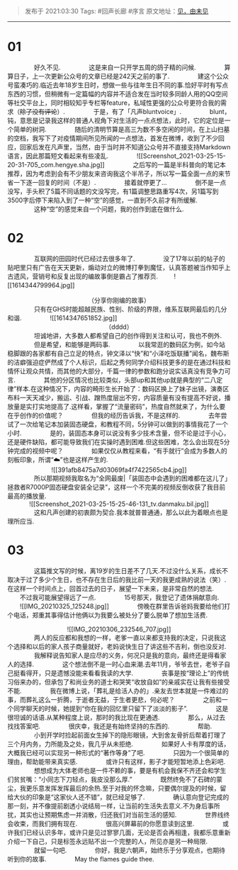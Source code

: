 

> 发布于 2021:03:30
> Tags: #回声长廊 #序言
> 原文地址：[见，由未见](https://mp.weixin.qq.com/s?__biz=MzUyMjU3NzI2MA==&mid=2247483708&idx=1&sn=24fbffaa0f307148485e34ea335c7f09&chksm=f9c8f53fcebf7c2924fab7ae8b6a29ca5e03b17d6633b2d5231204a121edb6e73c1e39a3b5e5#rd)

***
# 01
　　
　　好久不见.
　　
　　这是来自一只开学五周的鸽子精的问候.
　　
　　算算日子，上一次更新公众号的文章已经是242天之前的事了.
　　
　　建这个公众号蛮凑巧的.临近去年18岁生日时，想做一些与往年生日不同的事.恰好平时有写点东西的习惯，但稍微有一定篇幅的内容并不适合发在当时较多同龄人用的QQ空间等社交平台上，同时相较知乎专栏等feature，私域性更强的公众号更符合我的需求（~~除了没有评论~~）.
　　
　　于是，有了「凡声bluntvoice」.
　　
　　blunt，钝，意思是记录我这样的普通人视角下对生活的一点点想法，此时，它的定位是一个简单的树洞.
　　
　　随后的清明节算是高三为数不多空闲的时间，在上山扫墓的空档，我写下了对疫情期间所见所闻的一点想法，首发在微博，收到了不少回应，回家后发在凡声里，当然，由于当时并不知道公众号并不直接支持Markdown语言，因此那篇短文看起来有些凌乱.
　　
　　![[Screenshot_2021-03-25-15-20-31-705_com.hengye.sha.jpg]]
　　
　　之后写的一篇是半科普向的笔记本推荐，因为考虑到会有不少朋友来咨询我这个半吊子，所以写一篇全面一点的来节省一下逐一回复的时间（不是）.
　　
　　接着就停更了...
　　
　　倒不是一点没写，手头积了5篇不同话题的文没写完，有1篇调整思路重写4次，另1篇写到3500字后停下来陷入到了一种“空”的感觉，一直到不久前才有所缓解.
　　
　　这种“空”的感觉来自一个问题，我的创作到底在做什么.
　　
# 02
　　
　　互联网的田园时代已经过去很多年了.
　　
　　没了17年以前的帖子的贴吧里只有广告在天天更新，煽动对立的微博打拳到魔怔，认真答题被当作知乎上古遗风，营销号和反复出现的编故事倒是霸占了推荐页.
　　
![[1614344799964.jpg]]
　　<center>（分享你刚编的故事）</center>
　　
　　只有在GHS时能超越民族、性别、阶级的界限，维系互联网最后的几分和谐.
　　
　　![[1614347651852.jpg]]
　　<center>（dddd）</center>
　　
　　坦诚地讲，大多数人都希望自己的创作得到关注和认可，我也不例外.
　　
　　但是希望，和能够是两码事.
　　
　　以我常逛的数码区为例，如今站稳脚跟的各家都有自己立足的特点，钟文泽以“快”和“小泽吃饭联播”闻名，魏布斯的洁癖强迫症俨然成了个人标识，后起之秀何同学介绍科技更多的是在通过科技和情怀让观众共情，而其他的大部分，千篇一律的参数和跑分说实话真没有竞争力可言.
　　
　　其他的分区情况也比较类似，头部up和其他up就是典型的“二八定律”样本.在这种情况下，内容的畸形生长开始了：数码区换上了妹子出镜，演奏区布料一天天减少，搬运、引战、蹭热度层出不穷，内容质量有没有提高不好说，播放量是实打实地提高了.这样看，掌握了“流量密码”，热度自然就来了，为什么要在乎创作的价值呢？
　　
　　但我的经历告诉我，不是这样的.
　　
　　去年尝试了一次给笔记本加装固态硬盘，和教程不同，5分钟可以做到的事情我花了一个小时.
　　
　　是的，装固态本身可以说没有多少技术含量，但不论是过于小心，还是硬件缺陷，都可能导致我们在实操时遇到困难.但这些困难，怎么会出现在5分钟完成的视频中呢？
　　
　　如果仅仅从教程来看，“有手就行”会成为多数人的刻板印象，所谓“☁️”也是这样产生的.
　　<center>![[391afb8475a7d03069fa4f7422565cb4.jpg]]</center>
　　
　　所以那期视频我取名为“全网最废|「装固态中会遇到的困难都在这儿了」拯救者R7000P固态硬盘安装全记录”，这样一个不完美的视频反倒收获了我目前最高的播放量.
　　<center>![[Screenshot_2021-03-25-15-25-46-131_tv.danmaku.bil.jpg]]</center>
　　
　　这和凡声创建的初衷颇为契合.我本就普普通通，那么以此为着眼点也是理所应当.
　　
# 03
　　
　　这篇推文写的时候，离19岁的生日差不了几天.不过没什么关系，成长不取决于过了多少个生日，也不存在生日后的我比前一天的我更成熟的说法（笑）.在这样一个时间点上，回首过去的日子，展望一下未来，是非常自然的想法.
　　不过我可能展望得远了一点.
　　
　　15号那天，我登记了遗体捐献意向.
　　![[IMG_20210325_125248.jpg]]
　　
　　傍晚在群里告诉爸妈我要给他们打个电话，郑重其事得估计他俩以为我要么被处分了要么脱单了想加生活费.
　　<center>![[IMG_20210306_232546_707.jpg]]</center>
　　
　　两人的反应都和我想的一样，老爹一直以来都支持我的决定，只说我这个选择和以后的家人孩子商量就好，老妈说快生日了讲这些不吉利，倒也没反对.
　　
　　我解释说告知家人是应尽的义务，何况只是我的意向，最终还是得看家人的选择.
　　
　　这个想法倒不是一时心血来潮.去年11月，爷爷去世，老爷子自己挺看得开，只是遗憾没能来看看我读的大学.
　　
　　丧事是按“理论上”的传统习俗来办的，但承包了和尚业务的道士和哭笑“收放自如”的亲戚实在让我有些接受不能.
　　
　　我在微博上说，「葬礼是给活人办的」.亲友去世本就是一件难过的事，而葬礼这么一折腾，于逝者无益，于生者更悲，何必呢？
　　
　　之前和一个同学聊天的时候，她提到“你在我的回忆里只留下了淡淡的影子”.
　　
　　这是很坦诚的话语.从某种程度上说，那时的我比现在更通透.
　　
　　那么，从过去找找答案吧.
　　
　　很庆幸，我还是有始终坚持的东西的.
　　
　　帮助.
　　
　　小到开学时捡起前面女生掉下的隐形眼镜，大到舍友骨折后帮着打理了三个月内务，力所能及之处，我几乎从未拒绝.
　　
　　如果好人卡有厚度的话，大概我已经可以实现另一种形式的“著作等身”了吧.
　　
　　只因为一个很简单的理由，帮助能带来真实感.
　　
　　或许只有这样，影子才能短暂地添上色彩吧.
　　
　　想想成为大体老师也是一件不赖的事，要是有机会我保不齐还会和学生们贫贫嘴：“小同志下刀轻点，我皮没那么厚.”
　　
　　既然终免不了石碑的蒙尘，我更乐意发挥发挥最后的余热.至于对我的怀念嘛，只要偶尔提及的时候，留给大伙的印象是“这家伙人还不错”，就已经足够了.
　　
　　确认意向登记完成的那一刻，并不像提前剧透小说结局一样，让当前的生活失去意义.不为身后事所扰，其实也让预期焦虑一并消散，归还我们对当前生活的感知.
　　
　　世界线终会收束，而我们拥有现在.
　　
　　很高兴屏幕前的你愿意读到这里.
　　
　　或许我们已经认识多年，或许只是见过寥寥几面，无论是否会再相逢，我都乐意重新介绍一下自己，只是标签永远贴不出一个完整的人，所见亦是另一种局限.
　　
　　就留一句吧.
　　
　　你好，我是六朝声，始终乐于分享观点，也期待听到你的故事.
　　
　　May the flames guide thee.
　　
　　
　　

　　
　　